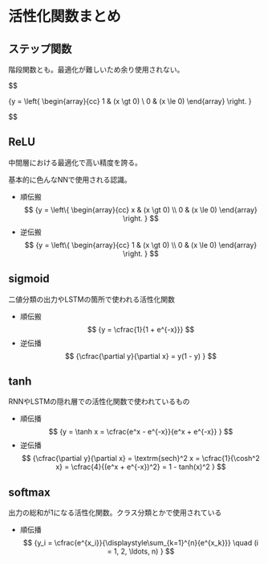 # 活性化関数まとめ

## ステップ関数

階段関数とも。最適化が難しいため余り使用されない。

$$

{y = \left\{
  \begin{array}{cc}
    1 & (x \gt 0) \\
    0 & (x \le 0)
  \end{array}
\right.
}

$$

## ReLU

中間層における最適化で高い精度を誇る。

基本的に色んなNNで使用される認識。

- 順伝搬
$$ 
{y = \left\{
  \begin{array}{cc}
    x & (x \gt 0) \\
    0 & (x \le 0)
  \end{array}
\right.
}
$$
- 逆伝搬
$$
{y = \left\{
  \begin{array}{cc}
    1 & (x \gt 0) \\
    0 & (x \le 0)
  \end{array}
\right.
}
$$

## sigmoid

二値分類の出力やLSTMの箇所で使われる活性化関数

- 順伝搬
$$
{y = \cfrac{1}{1 + e^{-x}}}
$$
- 逆伝播
$$
{\cfrac{\partial y}{\partial x} = y(1 - y)
}
$$

## tanh

RNNやLSTMの隠れ層での活性化関数で使われているもの
- 順伝播
$$
{y = \tanh x = \cfrac{e^x - e^{-x}}{e^x + e^{-x}}
}
$$
- 逆伝播
$$
{\cfrac{\partial y}{\partial x} = \textrm{sech}^2 x = \cfrac{1}{\cosh^2 x} = \cfrac{4}{(e^x + e^{-x})^2} = 1 - tanh(x)^2
}
$$

## softmax

出力の総和が1になる活性化関数。クラス分類とかで使用されている

- 順伝播
$$
{y_i = \cfrac{e^{x_i}}{\displaystyle\sum_{k=1}^{n}{e^{x_k}}} \quad (i = 1, 2, \ldots, n)
}
$$
